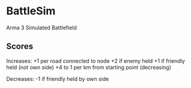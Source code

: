 # BattleSim
Arma 3 Simulated Battlefield

## Scores

Increases:
+1 per road connected to node
+2 if enemy held
+1 if friendly held (not own side)
+4 to 1 per km from starting point (decreasing)

Decreases:
-1 if friendly held by own side